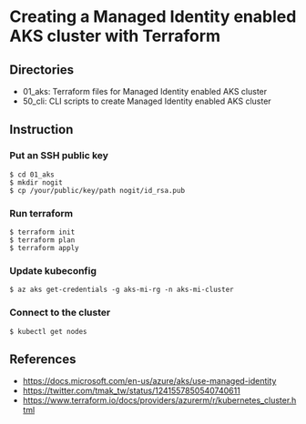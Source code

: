 # Creating a Managed Identity enabled AKS cluster with Terraform

## Directories

- 01_aks: Terraform files for Managed Identity enabled AKS cluster
- 50_cli: CLI scripts to create Managed Identity enabled AKS cluster

## Instruction

### Put an SSH public key

```
$ cd 01_aks
$ mkdir nogit
$ cp /your/public/key/path nogit/id_rsa.pub
```

### Run terraform

```
$ terraform init
$ terraform plan
$ terraform apply
```

### Update kubeconfig

```
$ az aks get-credentials -g aks-mi-rg -n aks-mi-cluster
```

### Connect to the cluster

```
$ kubectl get nodes
```

## References

- https://docs.microsoft.com/en-us/azure/aks/use-managed-identity
- https://twitter.com/tmak_tw/status/1241557850540740611
- https://www.terraform.io/docs/providers/azurerm/r/kubernetes_cluster.html 